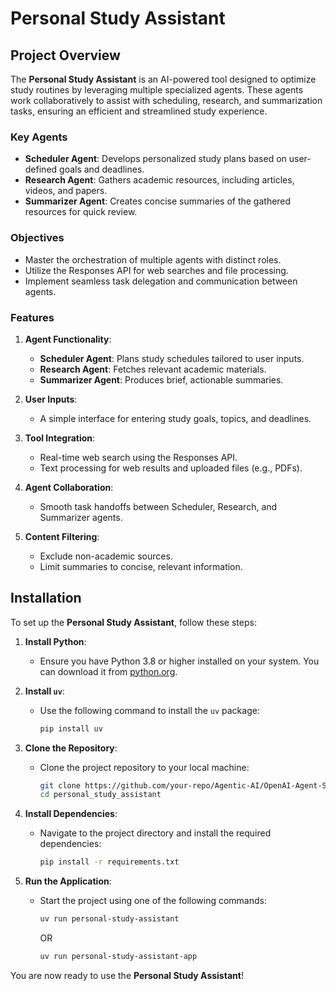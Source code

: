 # Personal Study Assistant

## Project Overview

The **Personal Study Assistant** is an AI-powered tool designed to optimize study routines by leveraging multiple specialized agents. These agents work collaboratively to assist with scheduling, research, and summarization tasks, ensuring an efficient and streamlined study experience.

### Key Agents

- **Scheduler Agent**: Develops personalized study plans based on user-defined goals and deadlines.
- **Research Agent**: Gathers academic resources, including articles, videos, and papers.
- **Summarizer Agent**: Creates concise summaries of the gathered resources for quick review.

### Objectives

- Master the orchestration of multiple agents with distinct roles.
- Utilize the Responses API for web searches and file processing.
- Implement seamless task delegation and communication between agents.

### Features

1. **Agent Functionality**:
    - **Scheduler Agent**: Plans study schedules tailored to user inputs.
    - **Research Agent**: Fetches relevant academic materials.
    - **Summarizer Agent**: Produces brief, actionable summaries.

2. **User Inputs**:
    - A simple interface for entering study goals, topics, and deadlines.

3. **Tool Integration**:
    - Real-time web search using the Responses API.
    - Text processing for web results and uploaded files (e.g., PDFs).

4. **Agent Collaboration**:
    - Smooth task handoffs between Scheduler, Research, and Summarizer agents.

5. **Content Filtering**:
    - Exclude non-academic sources.
    - Limit summaries to concise, relevant information.

## Installation

To set up the **Personal Study Assistant**, follow these steps:

1. **Install Python**:
    - Ensure you have Python 3.8 or higher installed on your system. You can download it from [python.org](https://www.python.org/).

2. **Install `uv`**:
    - Use the following command to install the `uv` package:
      ```bash
      pip install uv
      ```

3. **Clone the Repository**:
    - Clone the project repository to your local machine:
      ```bash
      git clone https://github.com/your-repo/Agentic-AI/OpenAI-Agent-SDK.git
      cd personal_study_assistant
      ```

4. **Install Dependencies**:
    - Navigate to the project directory and install the required dependencies:
      ```bash
      pip install -r requirements.txt
      ```

5. **Run the Application**:
    - Start the project using one of the following commands:
      ```bash
      uv run personal-study-assistant
      ```
      OR
      ```bash
      uv run personal-study-assistant-app
      ```

You are now ready to use the **Personal Study Assistant**!
